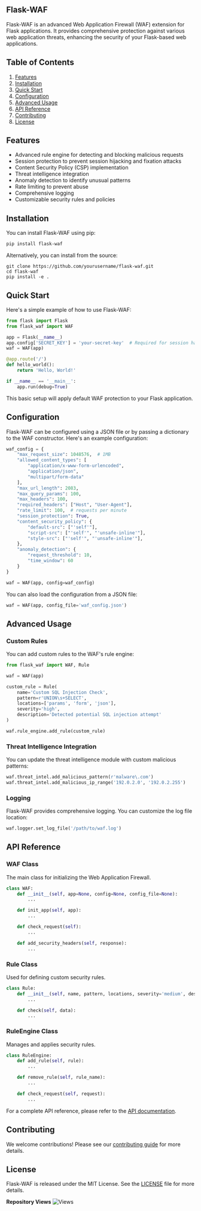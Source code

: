 ## Flask-WAF

Flask-WAF is an advanced Web Application Firewall (WAF) extension for Flask applications. It provides comprehensive protection against various web application threats, enhancing the security of your Flask-based web applications.

## Table of Contents

1. [Features](#features)
2. [Installation](#installation)
3. [Quick Start](#quick-start)
4. [Configuration](#configuration)
5. [Advanced Usage](#advanced-usage)
6. [API Reference](#api-reference)
7. [Contributing](#contributing)
8. [License](#license)

## Features

- Advanced rule engine for detecting and blocking malicious requests
- Session protection to prevent session hijacking and fixation attacks
- Content Security Policy (CSP) implementation
- Threat intelligence integration
- Anomaly detection to identify unusual patterns
- Rate limiting to prevent abuse
- Comprehensive logging
- Customizable security rules and policies

## Installation

You can install Flask-WAF using pip:

```bash
pip install flask-waf
```

Alternatively, you can install from the source:

```shellscript
git clone https://github.com/yourusername/flask-waf.git
cd flask-waf
pip install -e .
```

## Quick Start

Here's a simple example of how to use Flask-WAF:

```python
from flask import Flask
from flask_waf import WAF

app = Flask(__name__)
app.config['SECRET_KEY'] = 'your-secret-key'  # Required for session handling
waf = WAF(app)

@app.route('/')
def hello_world():
    return 'Hello, World!'

if __name__ == '__main__':
    app.run(debug=True)
```

This basic setup will apply default WAF protection to your Flask application.

## Configuration

Flask-WAF can be configured using a JSON file or by passing a dictionary to the WAF constructor. Here's an example configuration:

```python
waf_config = {
    "max_request_size": 1048576,  # 1MB
    "allowed_content_types": [
        "application/x-www-form-urlencoded",
        "application/json",
        "multipart/form-data"
    ],
    "max_url_length": 2083,
    "max_query_params": 100,
    "max_headers": 100,
    "required_headers": ["Host", "User-Agent"],
    "rate_limit": 100,  # requests per minute
    "session_protection": True,
    "content_security_policy": {
        "default-src": ["'self'"],
        "script-src": ["'self'", "'unsafe-inline'"],
        "style-src": ["'self'", "'unsafe-inline'"],
    },
    "anomaly_detection": {
        "request_threshold": 10,
        "time_window": 60
    }
}

waf = WAF(app, config=waf_config)
```

You can also load the configuration from a JSON file:

```python
waf = WAF(app, config_file='waf_config.json')
```

## Advanced Usage

### Custom Rules

You can add custom rules to the WAF's rule engine:

```python
from flask_waf import WAF, Rule

waf = WAF(app)

custom_rule = Rule(
    name='Custom SQL Injection Check',
    pattern=r'UNION\s+SELECT',
    locations=['params', 'form', 'json'],
    severity='high',
    description='Detected potential SQL injection attempt'
)

waf.rule_engine.add_rule(custom_rule)
```

### Threat Intelligence Integration

You can update the threat intelligence module with custom malicious patterns:

```python
waf.threat_intel.add_malicious_pattern(r'malware\.com')
waf.threat_intel.add_malicious_ip_range('192.0.2.0', '192.0.2.255')
```

### Logging

Flask-WAF provides comprehensive logging. You can customize the log file location:

```python
waf.logger.set_log_file('/path/to/waf.log')
```

## API Reference

### WAF Class

The main class for initializing the Web Application Firewall.

```python
class WAF:
    def __init__(self, app=None, config=None, config_file=None):
        ...

    def init_app(self, app):
        ...

    def check_request(self):
        ...

    def add_security_headers(self, response):
        ...
```

### Rule Class

Used for defining custom security rules.

```python
class Rule:
    def __init__(self, name, pattern, locations, severity='medium', description=''):
        ...

    def check(self, data):
        ...
```

### RuleEngine Class

Manages and applies security rules.

```python
class RuleEngine:
    def add_rule(self, rule):
        ...

    def remove_rule(self, rule_name):
        ...

    def check_request(self, request):
        ...
```

For a complete API reference, please refer to the [API documentation](https://flask-waf.readthedocs.io/en/latest/api.html).

## Contributing

We welcome contributions! Please see our [contributing guide](CONTRIBUTING.md) for more details.

## License

Flask-WAF is released under the MIT License. See the [LICENSE](LICENSE) file for more details.

**Repository Views** ![Views](https://profile-counter.glitch.me/flask-waf/count.svg)
